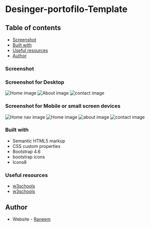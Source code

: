 # Desinger-portofilo-Template

## Table of contents

  - [Screenshot](#screenshot)
  - [Built with](#built-with)
  - [Useful resources](#useful-resources)
  - [Author](#author)

### Screenshot
### Screenshot for Desktop
![Home image](https://github.com/raneem3/Desinger-portofilo-Template/blob/main/portofilo%20image/home.png)
![About image](https://github.com/raneem3/Desinger-portofilo-Template/blob/main/portofilo%20image/about.png)
![contact image](https://github.com/raneem3/Desinger-portofilo-Template/blob/main/portofilo%20image/contact.png)


### Screenshot for Mobile or small screen devices
![Home nav image](https://github.com/raneem3/Desinger-portofilo-Template/blob/main/portofilo%20image/mobile-nav.png)
![Home image](https://github.com/raneem3/Desinger-portofilo-Template/blob/main/portofilo%20image/home-mobile.png)
![about image](https://github.com/raneem3/Desinger-portofilo-Template/blob/main/portofilo%20image/about-mobile.png)
![contact image](https://github.com/raneem3/Desinger-portofilo-Template/blob/main/portofilo%20image/contact-mobile.png)


### Built with

- Semantic HTML5 markup
- CSS custom properties
- Bootstrap 4.6
- bootstrap icons
- Icons8


### Useful resources

- [w3schools](https://www.w3schools.com/)
- [w3schools](https://getbootstrap.com/docs/4.6/getting-started/introduction/)

## Author

- Website - [Raneem](https://www.your-site.com)

